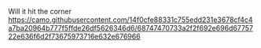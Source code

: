Will it hit the corner
https://camo.githubusercontent.com/14f0cfe88331c755edd231e3678cf4c4a7ba20964b777f5ffde26df5626346d6/68747470733a2f2f692e696d6775722e636f6d2f73675973716e632e676966